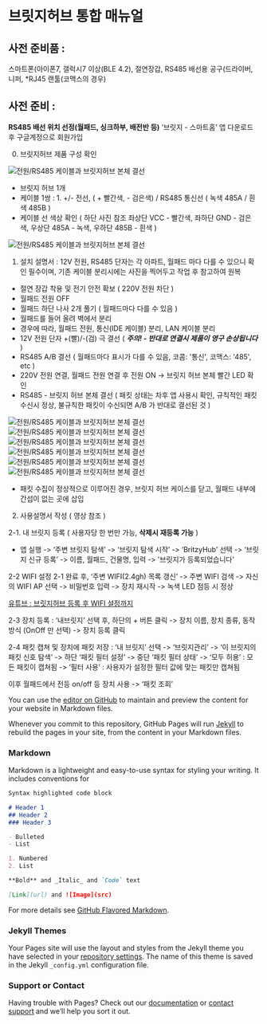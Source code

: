 # 브릿지허브 통합 매뉴얼

## 사전 준비품 : 
스마트폰(아이폰7, 갤럭시7 이상(BLE 4.2), 절연장갑, RS485 배선용 공구(드라이버, 니퍼, *RJ45 랜툴(코맥스의 경우)

## 사전 준비 : 
 **RS485 배선 위치 선정(월패드, 싱크하부, 배전반 등)**
 ‘브릿지 - 스마트홈’ 앱 다운로드 후 구글계정으로 회원가입

0. 브릿지허브 제품 구성 확인

![전원/RS485 케이블과 브릿지허브 본체 결선](/imgs/20201228_011831.jpg)

 - 브릿지 허브 1개
 - 케이블 1쌍 : 1. +/- 전선, ( + 빨간색, - 검은색) / RS485 통신선 ( 녹색 485A / 흰색 485B ) 
 - 케이블 선 색상 확인 ( 하단 사진 참조  좌상단 VCC - 빨간색, 좌하단 GND - 검은색, 우상단 485A - 녹색, 우하단 485B - 흰색 )
 
![전원/RS485 케이블과 브릿지허브 본체 결선](/imgs/20201228_011624.jpg)

1. 설치 설명서 : 12V 전원, RS485 단자는 각 아파트, 월패드 마다 다를 수 있으니 확인 필수이며, 기존 케이블 분리시에는 사진을 찍어두고 작업 후 참고하여 원복

 - 절연 장갑 착용 및 전기 안전 확보 ( 220V 전원 차단 )  
 - 월패드 전원 OFF 
 - 월패드 하단 나사 2개 풀기 ( 월패드마다 다를 수 있음 )
 - 월패드를 들어 올려 벽에서 분리
 - 경우에 따라, 월패드 전원, 통신(IDE 케이블) 분리, LAN 케이블 분리
 - 12V 전원 단자 +(빨)/-(검) 극 결선 ( ***주의! - 반대로 연결시 제품이 영구 손상됩니다*** )
 - RS485 A/B 결선 ( 월패드마다 표시가 다를 수 있음, 코콤: '통신', 코맥스: '485', etc ) 
 - 220V 전원 연결, 월패드 전원 연결 후 전원 ON -> 브릿지 허브 본체 빨간 LED 확인
 - RS485 - 브릿지 허브 본체 결선 ( 패킷 상태는 차후 앱 사용시 확인, 규칙적인 패킷 수신시 정상, 불규칙한 패킷이 수신되면 A/B 가 반대로 결선된 것 )

![전원/RS485 케이블과 브릿지허브 본체 결선](/imgs/20201228_014834.jpg)
![전원/RS485 케이블과 브릿지허브 본체 결선](/imgs/20201228_015230.jpg)
![전원/RS485 케이블과 브릿지허브 본체 결선](/imgs/20201228_015303.jpg)
![전원/RS485 케이블과 브릿지허브 본체 결선](/imgs/20201228_015401.jpg)
![전원/RS485 케이블과 브릿지허브 본체 결선](/imgs/20201228_015436.jpg)
![전원/RS485 케이블과 브릿지허브 본체 결선](/imgs/20201228_015452.jpg)

 - 패킷 수집이 정상적으로 이루어진 경우, 브릿지 허브 케이스를 닫고, 월패드 내부에 간섭이 없는 곳에 삽입


2. 사용설명서 작성 ( 영상 참조 )

 2-1. 내 브릿지 등록 ( 사용자당 한 번만 가능, **삭제시 재등록 가능** )
  - 앱 실행 -> ‘주변 브릿지 탐색’ -> ‘브릿지 탐색 시작’ -> ‘BritzyHub’ 선택 -> ‘브릿지 신규 등록’ 
   -> 이름, 월패드, 건물명, 입력 -> '브릿지가 등록되었습니다'
   
   
   
 2-2 WIFI 설정 
  2-1 완료 후, ‘주변 WIFI(2.4gh) 목록 갱신’ -> 주변 WIFI 검색 -> 자신의 WIFI AP 선택 -> 비밀번호 입력 -> 장치 재시작 -> 녹색 LED 점등 시 정상
  
  [유튜브 : 브릿지허브 등록 후 WIFI 설정까지](https://youtu.be/NbH5dj5wV_8)
  

 2-3 장치 등록 : ‘내브릿지’ 선택 후, 하단의 + 버튼 클릭 -> 장치 이름, 장치 종류, 동작 방식 (OnOff 만 선택) -> 장치 등록 클릭

 2-4 패킷 캡쳐 및 장치에 패킷 저장 : ‘내 브릿지’ 선택 -> ‘브릿지관리’ -> ‘이 브릿지의 패킷 신호 탐색’ -> 하단 ‘패킷 필터 설정’ -> 중단 ‘패킷 필터 상태’ -> ‘모두 허용’ : 모든 패킷이 캡쳐됨 
 -> ‘필터 사용’ : 사용자가 설정한 필터 값에 맞는 패킷만 캡쳐됨

 이후 월패드에서 전등 on/off 등 장치 사용 -> ‘패킷 조회’ 


You can use the [editor on GitHub](https://github.com/BritzyHub/Britzy/edit/gh-pages/index.md) to maintain and preview the content for your website in Markdown files.

Whenever you commit to this repository, GitHub Pages will run [Jekyll](https://jekyllrb.com/) to rebuild the pages in your site, from the content in your Markdown files.

### Markdown

Markdown is a lightweight and easy-to-use syntax for styling your writing. It includes conventions for

```markdown
Syntax highlighted code block

# Header 1
## Header 2
### Header 3

- Bulleted
- List

1. Numbered
2. List

**Bold** and _Italic_ and `Code` text

[Link](url) and ![Image](src)
```

For more details see [GitHub Flavored Markdown](https://guides.github.com/features/mastering-markdown/).

### Jekyll Themes

Your Pages site will use the layout and styles from the Jekyll theme you have selected in your [repository settings](https://github.com/BritzyHub/Britzy/settings). The name of this theme is saved in the Jekyll `_config.yml` configuration file.

### Support or Contact

Having trouble with Pages? Check out our [documentation](https://docs.github.com/categories/github-pages-basics/) or [contact support](https://github.com/contact) and we’ll help you sort it out.
